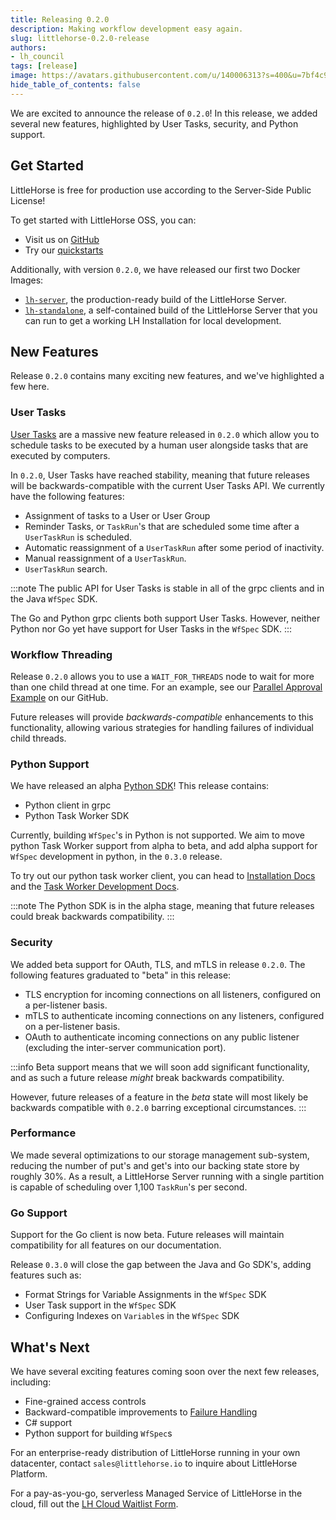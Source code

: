 ```yaml
---
title: Releasing 0.2.0
description: Making workflow development easy again.
slug: littlehorse-0.2.0-release
authors:
- lh_council
tags: [release]
image: https://avatars.githubusercontent.com/u/140006313?s=400&u=7bf4c91d92dfe590ac71bb6b4821e1a81aa5b712&v=4
hide_table_of_contents: false
---
```


We are excited to announce the release of `0.2.0`! <!-- truncate --> In this release, we added several new features, highlighted by User Tasks, security, and Python support.

## Get Started

LittleHorse is free for production use according to the Server-Side Public License!

To get started with LittleHorse OSS, you can:

* Visit us on [GitHub](https://github.com/littlehorse-enterprises)
* Try our [quickstarts](https://littlehorse.dev/docs/developer-guide/install#installation-and-quickstart)

Additionally, with version `0.2.0`, we have released our first two Docker Images:

* [`lh-server`](https://gallery.ecr.aws/littlehorse/littlehorse-server), the production-ready build of the LittleHorse Server.
* [`lh-standalone`](https://gallery.ecr.aws/littlehorse/littlehorse-standalone), a self-contained build of the LittleHorse Server that you can run to get a working LH Installation for local development.

## New Features

Release `0.2.0` contains many exciting new features, and we've highlighted a few here.

### User Tasks

[User Tasks](https://littlehorse.dev/docs/concepts/user-tasks) are a massive new feature released in `0.2.0` which allow you to schedule tasks to be executed by a human user alongside tasks that are executed by computers.

In `0.2.0`, User Tasks have reached stability, meaning that future releases will be backwards-compatible with the current User Tasks API. We currently have the following features:

* Assignment of tasks to a User or User Group
* Reminder Tasks, or `TaskRun`'s that are scheduled some time after a `UserTaskRun` is scheduled.
* Automatic reassignment of a `UserTaskRun` after some period of inactivity.
* Manual reassignment of a `UserTaskRun`.
* `UserTaskRun` search.

:::note
The public API for User Tasks is stable in all of the grpc clients and in the Java `WfSpec` SDK.

The Go and Python grpc clients both support User Tasks. However, neither Python nor Go yet have support for User Tasks in the `WfSpec` SDK.
:::

### Workflow Threading

Release `0.2.0` allows you to use a `WAIT_FOR_THREADS` node to wait for more than one child thread at one time. For an example, see our [Parallel Approval Example](https://github.com/littlehorse-enterprises/littlehorse/tree/master/examples/parallel-approval) on our GitHub.

Future releases will provide _backwards-compatible_ enhancements to this
functionality, allowing various strategies for handling failures of individual child threads.

### Python Support

We have released an alpha [Python SDK](https://github.com/littlehorse-enterprises/littlehorse/tree/master/sdk-python)! This release contains:

* Python client in grpc
* Python Task Worker SDK

Currently, building `WfSpec`'s in Python is not supported. We aim to move python Task Worker support from alpha to beta, and add alpha support for `WfSpec` development in python, in the `0.3.0` release.

To try out our python task worker client, you can head to [Installation Docs](https://littlehorse.dev/docs/developer-guide/install) and the [Task Worker Development Docs](https://littlehorse.dev/docs/developer-guide/task-worker-development).

:::note
The Python SDK is in the alpha stage, meaning that future releases could break backwards compatibility.
:::

### Security

We added beta support for OAuth, TLS, and mTLS in release `0.2.0`. The following features graduated to "beta" in this release:

* TLS encryption for incoming connections on all listeners, configured on a per-listener basis.
* mTLS to authenticate incoming connections on any listeners, configured on a per-listener basis.
* OAuth to authenticate incoming connections on any public listener (excluding the inter-server communication port).

:::info
Beta support means that we will soon add significant functionality, and as such a future release _might_ break backwards compatibility.

However, future releases of a feature in the _beta_ state will most likely be backwards compatible with `0.2.0` barring exceptional circumstances.
:::

### Performance

We made several optimizations to our storage management sub-system, reducing the number of put's and get's into our backing state store by roughly 30%. As a result, a LittleHorse Server running with a single partition is capable of scheduling over 1,100 `TaskRun`'s per second.

### Go Support

Support for the Go client is now beta. Future releases will maintain compatibility for all features on our documentation.

Release `0.3.0` will close the gap between the Java and Go SDK's, adding features such as:
* Format Strings for Variable Assignments in the `WfSpec` SDK
* User Task support in the `WfSpec` SDK
* Configuring Indexes on `Variable`s in the `WfSpec` SDK

## What's Next

We have several exciting features coming soon over the next few releases, including:

* Fine-grained access controls
* Backward-compatible improvements to [Failure Handling](https://littlehorse.dev/docs/concepts/exception-handling)
* C# support
* Python support for building `WfSpec`s

For an enterprise-ready distribution of LittleHorse running in your own datacenter, contact `sales@littlehorse.io` to inquire about LittleHorse Platform.

For a pay-as-you-go, serverless Managed Service of LittleHorse in the cloud, fill out the [LH Cloud Waitlist Form](https://docs.google.com/forms/d/e/1FAIpQLScXVvTYy4LQnYoFoRKRQ7ppuxe0KgncsDukvm96qKN0pU5TnQ/viewform).
